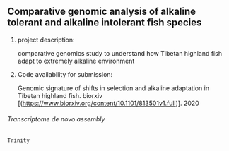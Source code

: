## Comparative genomic analysis of alkaline tolerant and alkaline intolerant fish species

1. project description:

    comparative genomics study to understand how Tibetan highland fish adapt to extremely alkaline environment

2. Code availability for submission:

    Genomic signature of shifts in selection and alkaline adaptation in Tibetan highland fish. biorxiv [(https://www.biorxiv.org/content/10.1101/813501v1.full)]. 2020

###### Transcriptome de novo assembly
```
Trinity
```

